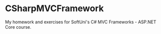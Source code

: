 # CSharpMVCFramework
My homework and exercises for SoftUni's C# MVC Frameworks - ASP.NET Core course.
